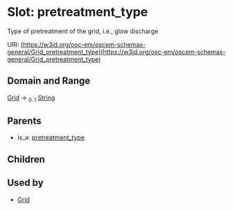 
# Slot: pretreatment_type

Type of pretreatment of the grid, i.e., glow discharge

URI: [https://w3id.org/osc-em/oscem-schemas-general/Grid_pretreatment_type](https://w3id.org/osc-em/oscem-schemas-general/Grid_pretreatment_type)


## Domain and Range

[Grid](Grid.md) &#8594;  <sub>0..1</sub> [String](types/String.md)

## Parents

 *  is_a: [pretreatment_type](pretreatment_type.md)

## Children


## Used by

 * [Grid](Grid.md)
